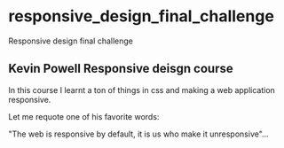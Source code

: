 # responsive_design_final_challenge
Responsive design final challenge

## Kevin Powell Responsive deisgn course

In this course I learnt a ton of things in css and making a web application responsive. 

Let me requote one of his favorite words:

"The web is responsive by default, it is us who make it unresponsive"...

